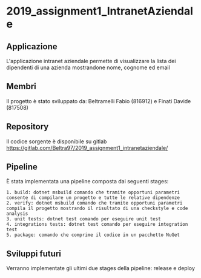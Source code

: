 # 2019_assignment1_IntranetAziendale

## Applicazione  

L'applicazione intranet aziendale permette di visualizzare la lista dei dipendenti di una azienda mostrandone nome, cognome ed email

## Membri  

Il progetto è stato sviluppato da: Beltramelli Fabio (816912) e Finati Davide (817508)

## Repository  

Il codice sorgente è disponibile su gitlab https://gitlab.com/Beltra97/2019_assignment1_intranetaziendale/

## Pipeline

È stata implementata una pipeline composta dai seguenti stages:

    1. build: dotnet msbuild comando che tramite opportuni parametri consente di compilare un progetto e tutte le relative dipendenze  
    2. verify: dotnet msbuild comando che tramite opportuni parametri compila il progetto mostrando il risultato di una checkstyle e code analysis  
    3. unit tests: dotnet test comando per eseguire unit test  
    4. integrations tests: dotnet test comando per eseguire integration test  
    5. package: comando che comprime il codice in un pacchetto NuGet  

## Sviluppi futuri  

Verranno implementate gli ultimi due stages della pipeline: release e deploy